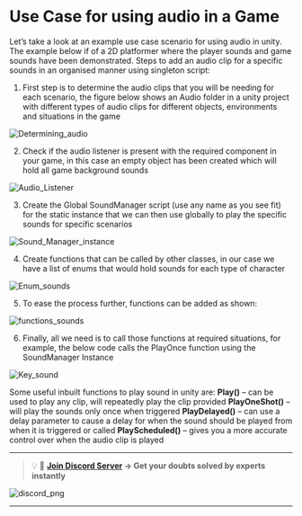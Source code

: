 # Use Case for using audio in a Game

Let’s take a look at an example use case scenario for using audio in unity. The example below if of a 2D platformer where the player sounds and game sounds have been demonstrated.
Steps to add an audio clip for a specific sounds in an organised manner using singleton script:

1. First step is to determine the audio clips that you will be needing for each scenario, the figure below shows an Audio folder in a unity project with different types of audio clips for different objects, environments and situations in the game

![Determining_audio](https://user-images.githubusercontent.com/44625252/152986892-cefdbbe8-3f5d-41b0-8e16-7ec7c1b2ddda.png)

2. Check if the audio listener is present with the required component in your game, in this case an empty object has been created which will hold all game background sounds

![Audio_Listener](https://user-images.githubusercontent.com/44625252/152986937-01c71adb-b526-4dbd-877e-970b20a7f008.png)

3. Create the Global SoundManager script (use any name as you see fit) for the static instance that we can then use globally to play the specific sounds for specific scenarios

![Sound_Manager_instance](https://user-images.githubusercontent.com/44625252/152986993-8696dfcb-f54f-4046-8095-686cf99180ff.png)

4. Create functions that can be called by other classes, in our case we have a list of enums that would hold sounds for each type of character

![Enum_sounds](https://user-images.githubusercontent.com/44625252/152987039-60c311d5-e290-45e0-86b3-36b95b0d6cfd.png)

5. To ease the process further, functions can be added as shown:

![functions_sounds](https://user-images.githubusercontent.com/44625252/152987081-92f8c773-bc94-4151-beba-fa3b9fae0924.png)

6. Finally, all we need is to call those functions at required situations, for example, the below code calls the PlayOnce function using the SoundManager Instance

![Key_sound](https://user-images.githubusercontent.com/44625252/152987129-bd76d303-5af7-4316-a869-04e0cfbbbea4.png)

Some useful inbuilt functions to play sound in unity are:
**Play()** – can be used to play any clip, will repeatedly play the clip provided
**PlayOneShot()** – will play the sounds only once when triggered
**PlayDelayed()** – can use a delay parameter to cause a delay for when the sound should be played from when it is triggered or called
**PlayScheduled()** – gives you a more accurate control over when the audio clip is played

---
<aside>

> 💡 🚀 **[Join Discord Server](https://discord.gg/J5zDscnzms) → Get your doubts solved by experts instantly**
</aside>

![discord_png](https://user-images.githubusercontent.com/44625252/152948137-97167a02-bba1-47b9-b33c-fb2ac41f11fc.png)

---
